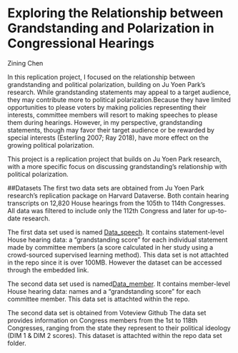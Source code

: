 # Exploring the Relationship between Grandstanding and Polarization in Congressional Hearings

Zining Chen 

In this replication project, I focused on the relationship between grandstanding and political polarization, building on Ju Yoen Park’s research. While grandstanding statements may appeal to a target audience, they may contribute more to political polarization.Because they have limited opportunities to please voters by making policies representing their interests, committee members will resort to making speeches to please them during hearings. However, in my perspective, grandstanding statements, though may favor their target audience or be rewarded by special interests (Esterling 2007; Ray 2018), have more effect on the growing political polarization.

This project is a replication project that builds on Ju Yoen Park research, with a more specific focus on discussing grandstanding’s relationship with political polarization.

##Datasets
The first two data sets are obtained from Ju Yoen Park research’s replication package on Harvard Dataverse. Both contain hearing transcripts on 12,820 House hearings from the 105th to 114th Congresses. All data was filtered to include only the 112th Congress and later for up-to-date research.

The first data set used is named [Data_speech](https://dataverse.harvard.edu/dataset.xhtml?persistentId=doi:10.7910/DVN/GSMBFX&version=1.0). It contains statement-level House hearing data: a “grandstanding score” for each individual statement made by committee members (a score calculated in her study using a crowd-sourced supervised learning method). This data set is not attachted in the repo since it is over 100MB. However the dataset can be accessed through the embedded link.

The second data set used is named[Data_member](https://dataverse.harvard.edu/dataset.xhtml?persistentId=doi:10.7910/DVN/GSMBFX&version=1.0). It contains member-level House hearing data: names and a “grandstanding score” for each committee member. This data set is attachted within the repo. 

The second data set is obtained from Voteview Github The data set provides information on Congress members from the 1st to 118th Congresses, ranging from the state they represent to their political ideology (DIM 1 & DIM 2 scores). This dataset is attachted within the repo data set folder. 
